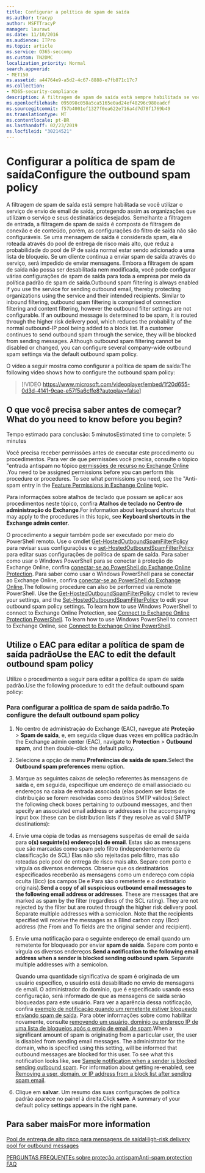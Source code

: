 ```yaml
---
title: Configurar a política de spam de saída
ms.author: tracyp
author: MSFTTracyP
manager: laurawi
ms.date: 11/10/2016
ms.audience: ITPro
ms.topic: article
ms.service: O365-seccomp
ms.custom: TN2DMC
localization_priority: Normal
search.appverid:
- MET150
ms.assetid: a44764e9-a5d2-4c67-8888-e7fb871c17c7
ms.collection:
- M365-security-compliance
description: A filtragem de spam de saída está sempre habilitada se você utilizar o serviço de envio de email de saída, protegendo assim as organizações que utilizam o serviço e seus destinatários desejados.
ms.openlocfilehash: 095098c058a5ca5165e0ad24ef48296c980eadcf
ms.sourcegitcommit: f57b4001ef1327f0ea622e716a4d7d78f1769b49
ms.translationtype: MT
ms.contentlocale: pt-BR
ms.lasthandoff: 02/23/2019
ms.locfileid: "30214521"
---
```

# <a name="configure-the-outbound-spam-policy"></a><span data-ttu-id="57d7a-103">Configurar a política de spam de saída</span><span class="sxs-lookup"><span data-stu-id="57d7a-103">Configure the outbound spam policy</span></span>

<span data-ttu-id="57d7a-p101">A filtragem de spam de saída está sempre habilitada se você utilizar o serviço de envio de email de saída, protegendo assim as organizações que utilizam o serviço e seus destinatários desejados. Semelhante a filtragem de entrada, a filtragem de spam de saída é composta de filtragem de conexão e de conteúdo, porém, as configurações do filtro de saída não são configuráveis. Se uma mensagem de saída é considerada spam, ela é roteada através do pool de entrega de risco mais alto, que reduz a probabilidade do pool de IP de saída normal estar sendo adicionado a uma lista de bloqueio. Se um cliente continua a enviar spam de saída através do serviço, será impedido de enviar mensagens. Embora a filtragem de spam de saída não possa ser desabilitada nem modificada, você pode configurar várias configurações de spam de saída para toda a empresa por meio da política padrão de spam de saída.</span><span class="sxs-lookup"><span data-stu-id="57d7a-p101">Outbound spam filtering is always enabled if you use the service for sending outbound email, thereby protecting organizations using the service and their intended recipients. Similar to inbound filtering, outbound spam filtering is comprised of connection filtering and content filtering, however the outbound filter settings are not configurable. If an outbound message is determined to be spam, it is routed through the higher risk delivery pool, which reduces the probability of the normal outbound-IP pool being added to a block list. If a customer continues to send outbound spam through the service, they will be blocked from sending messages. Although outbound spam filtering cannot be disabled or changed, you can configure several company-wide outbound spam settings via the default outbound spam policy.</span></span> 
  
<span data-ttu-id="57d7a-109">O vídeo a seguir mostra como configurar a política de spam de saída:</span><span class="sxs-lookup"><span data-stu-id="57d7a-109">The following video shows how to configure the outbound spam policy:</span></span>
  
> [!VIDEO https://www.microsoft.com/videoplayer/embed/1f20d655-0d3d-4141-9cae-e57f5a6cffe8?autoplay=false]
  
## <a name="what-do-you-need-to-know-before-you-begin"></a><span data-ttu-id="57d7a-110">O que você precisa saber antes de começar?</span><span class="sxs-lookup"><span data-stu-id="57d7a-110">What do you need to know before you begin?</span></span>
<span data-ttu-id="57d7a-111"><a name="sectionSection0"> </a></span><span class="sxs-lookup"><span data-stu-id="57d7a-111"></span></span>

<span data-ttu-id="57d7a-112">Tempo estimado para conclusão: 5 minutos</span><span class="sxs-lookup"><span data-stu-id="57d7a-112">Estimated time to complete: 5 minutes</span></span>
  
<span data-ttu-id="57d7a-p102">Você precisa receber permissões antes de executar este procedimento ou procedimentos. Para ver de que permissões você precisa, consulte o tópico "entrada antispam no tópico [permissões de recurso no Exchange Online](http://technet.microsoft.com/library/15073ce1-0917-403b-8839-02a2ebc96e16.aspx) .</span><span class="sxs-lookup"><span data-stu-id="57d7a-p102">You need to be assigned permissions before you can perform this procedure or procedures. To see what permissions you need, see the "Anti-spam entry in the [Feature Permissions in Exchange Online](http://technet.microsoft.com/library/15073ce1-0917-403b-8839-02a2ebc96e16.aspx) topic.</span></span> 
  
<span data-ttu-id="57d7a-115">Para informações sobre atalhos de teclado que possam se aplicar aos procedimentos neste tópico, confira **Atalhos de teclado no Centro de administração do Exchange**.</span><span class="sxs-lookup"><span data-stu-id="57d7a-115">For information about keyboard shortcuts that may apply to the procedures in this topic, see **Keyboard shortcuts in the Exchange admin center**.</span></span>
  
<span data-ttu-id="57d7a-p103">O procedimento a seguir também pode ser executado por meio do PowerShell remoto. Use o cmdlet [Get-HostedOutboundSpamFilterPolicy](http://technet.microsoft.com/library/8f15c83c-c10a-4d9d-b135-35321430bdc2.aspx) para revisar suas configurações e o [set-HostedOutboundSpamFilterPolicy](http://technet.microsoft.com/library/665d1b04-d4b5-4a0e-811a-4e37096ccbfd.aspx) para editar suas configurações de política de spam de saída. Para saber como usar o Windows PowerShell para se conectar à proteção do Exchange Online, confira [conectar-se ao PowerShell do Exchange Online Protection](https://go.microsoft.com/fwlink/p/?linkid=627290). Para saber como usar o Windows PowerShell para se conectar ao Exchange Online, confira [conectar-se ao PowerShell do Exchange Online](https://go.microsoft.com/fwlink/p/?linkid=396554).</span><span class="sxs-lookup"><span data-stu-id="57d7a-p103">The following procedure can also be performed via remote PowerShell. Use the [Get-HostedOutboundSpamFilterPolicy](http://technet.microsoft.com/library/8f15c83c-c10a-4d9d-b135-35321430bdc2.aspx) cmdlet to review your settings, and the [Set-HostedOutboundSpamFilterPolicy](http://technet.microsoft.com/library/665d1b04-d4b5-4a0e-811a-4e37096ccbfd.aspx) to edit your outbound spam policy settings. To learn how to use Windows PowerShell to connect to Exchange Online Protection, see [Connect to Exchange Online Protection PowerShell](https://go.microsoft.com/fwlink/p/?linkid=627290). To learn how to use Windows PowerShell to connect to Exchange Online, see [Connect to Exchange Online PowerShell](https://go.microsoft.com/fwlink/p/?linkid=396554).</span></span>
  
## <a name="use-the-eac-to-edit-the-default-outbound-spam-policy"></a><span data-ttu-id="57d7a-120">Utilize o EAC para editar a política de spam de saída padrão</span><span class="sxs-lookup"><span data-stu-id="57d7a-120">Use the EAC to edit the default outbound spam policy</span></span>
<span data-ttu-id="57d7a-121"><a name="sectionSection1"> </a></span><span class="sxs-lookup"><span data-stu-id="57d7a-121"></span></span>

<span data-ttu-id="57d7a-122">Utilize o procedimento a seguir para editar a política de spam de saída padrão.</span><span class="sxs-lookup"><span data-stu-id="57d7a-122">Use the following procedure to edit the default outbound spam policy:</span></span>
  
### <a name="to-configure-the-default-outbound-spam-policy"></a><span data-ttu-id="57d7a-123">Para configurar a política de spam de saída padrão.</span><span class="sxs-lookup"><span data-stu-id="57d7a-123">To configure the default outbound spam policy</span></span>

1. <span data-ttu-id="57d7a-124">No centro de administração do Exchange (EAC), navegue até **Proteção** \> **Spam de saída**, e, em seguida clique duas vezes em política padrão.</span><span class="sxs-lookup"><span data-stu-id="57d7a-124">In the Exchange admin center (EAC), navigate to **Protection** \> **Outbound spam**, and then double-click the default policy.</span></span>
    
2. <span data-ttu-id="57d7a-125">Selecione a opção de menu **Preferências de saída de spam**.</span><span class="sxs-lookup"><span data-stu-id="57d7a-125">Select the **Outbound spam preferences** menu option.</span></span> 
    
3. <span data-ttu-id="57d7a-126">Marque as seguintes caixas de seleção referentes às mensagens de saída e, em seguida, especifique um endereço de email associado ou endereços na caixa de entrada associada (elas podem ser listas de distribuição se forem resolvidas como destinos SMTP válidos):</span><span class="sxs-lookup"><span data-stu-id="57d7a-126">Select the following check boxes pertaining to outbound messages, and then specify an associated email address or addresses in the accompanying input box (these can be distribution lists if they resolve as valid SMTP destinations):</span></span>
    
1. <span data-ttu-id="57d7a-p104">Envie uma cópia de todas as mensagens suspeitas de email de saída para **o(s) seguinte(s) endereço(s) de email**. Estas são as mensagens que são marcadas como spam pelo filtro (independentemente da classificação de SCL) Elas não são rejeitadas pelo filtro, mas são roteadas pelo pool de entrega de risco mais alto. Separe com ponto e vírgula os diversos endereços. Observe que os destinatários especificados receberão as mensagens como um endereço com cópia oculta (Bcc) (os campos De e Para são o remetente e o destinatário originais).</span><span class="sxs-lookup"><span data-stu-id="57d7a-p104">**Send a copy of all suspicious outbound email messages to the following email address or addresses**. These are messages that are marked as spam by the filter (regardless of the SCL rating). They are not rejected by the filter but are routed through the higher risk delivery pool. Separate multiple addresses with a semicolon. Note that the recipients specified will receive the messages as a Blind carbon copy (Bcc) address (the From and To fields are the original sender and recipient).</span></span>
    
2. <span data-ttu-id="57d7a-p105">Envie uma notificação para o seguinte endereço de email quando um remetente for bloqueado por enviar **spam de saída**. Separe com ponto e vírgula os diversos endereços.</span><span class="sxs-lookup"><span data-stu-id="57d7a-p105">**Send a notification to the following email address when a sender is blocked sending outbound spam**. Separate multiple addresses with a semicolon.</span></span>
    
    <span data-ttu-id="57d7a-p106">Quando uma quantidade significativa de spam é originada de um usuário específico, o usuário está desabilitado no envio de mensagens de email. O administrador do domínio, que é especificado usando essa configuração, será informado de que as mensagens de saída serão bloqueadas para este usuário. Para ver a aparência dessa notificação, confira [exemplo de notificação quando um remetente estiver bloqueado enviando spam de saída](sample-notification-when-a-sender-is-blocked-sending-outbound-spam.md). Para obter informações sobre como habilitar novamente, consulte [removendo um usuário, domínio ou endereço IP de uma lista de bloqueios após o envio de email de spam](http://technet.microsoft.com/library/712cfcc1-31e8-4e51-8561-b64258a8f1e5.aspx).</span><span class="sxs-lookup"><span data-stu-id="57d7a-p106">When a significant amount of spam is originating from a particular user, the user is disabled from sending email messages. The administrator for the domain, who is specified using this setting, will be informed that outbound messages are blocked for this user. To see what this notification looks like, see [Sample notification when a sender is blocked sending outbound spam](sample-notification-when-a-sender-is-blocked-sending-outbound-spam.md). For information about getting re-enabled, see [Removing a user, domain, or IP address from a block list after sending spam email](http://technet.microsoft.com/library/712cfcc1-31e8-4e51-8561-b64258a8f1e5.aspx).</span></span>
    
4. <span data-ttu-id="57d7a-p107">Clique em **salvar**. Um resumo das suas configurações de política padrão aparece no painel à direita.</span><span class="sxs-lookup"><span data-stu-id="57d7a-p107">Click **save**. A summary of your default policy settings appears in the right pane.</span></span>
    
## <a name="for-more-information"></a><span data-ttu-id="57d7a-140">Para saber mais</span><span class="sxs-lookup"><span data-stu-id="57d7a-140">For more information</span></span>
<span data-ttu-id="57d7a-141"><a name="sectionSection2"> </a></span><span class="sxs-lookup"><span data-stu-id="57d7a-141"></span></span>

[<span data-ttu-id="57d7a-142">Pool de entrega de alto risco para mensagens de saída</span><span class="sxs-lookup"><span data-stu-id="57d7a-142">High-risk delivery pool for outbound messages</span></span>](high-risk-delivery-pool-for-outbound-messages.md)
  
[<span data-ttu-id="57d7a-143">PERGUNTAS FREQUENTEs sobre proteção antispam</span><span class="sxs-lookup"><span data-stu-id="57d7a-143">Anti-spam protection FAQ</span></span>](anti-spam-protection-faq.md)
  

